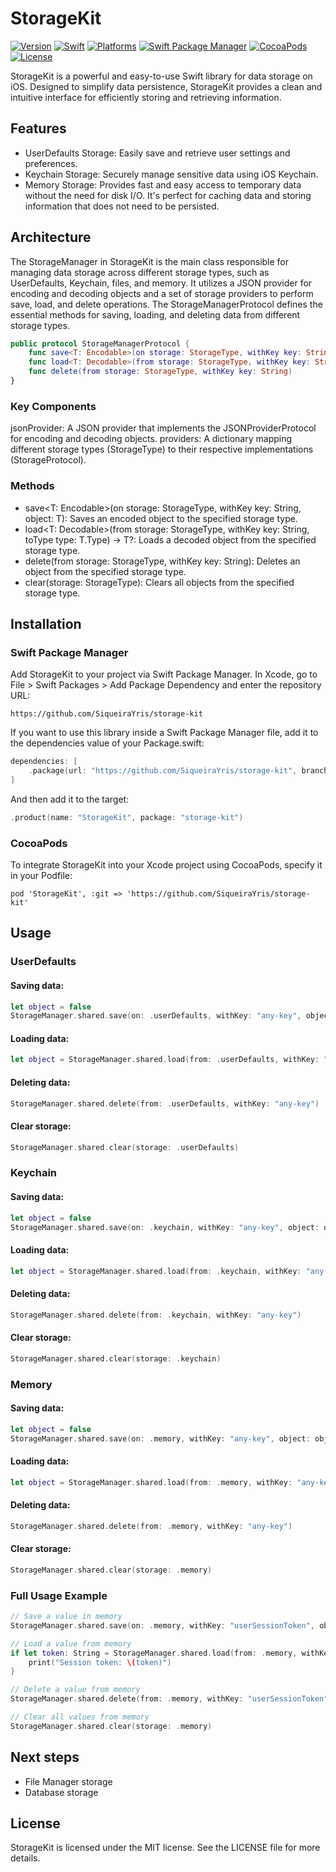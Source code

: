 # StorageKit
[![Version](https://img.shields.io/badge/Version-1.0.0-green.svg?style=flat-square)](https://img.shields.io/badge/version-1.21.0-green.svg?style=flat-square)
[![Swift](https://img.shields.io/badge/Swift-5.7_5.8_5.9-orange?style=flat-square)](https://img.shields.io/badge/Swift-5.7_5.8_5.9-Orange?style=flat-square)
[![Platforms](https://img.shields.io/badge/Platforms-iOS-blue.svg?style=flat-square)](https://img.shields.io/badge/Platforms-iOS-blue.svg?style=flat-square)
[![Swift Package Manager](https://img.shields.io/badge/Swift_Package_Manager-compatible-green?style=flat-square)](https://img.shields.io/badge/Swift_Package_Manager-compatible-green?style=flat-square)
[![CocoaPods](https://img.shields.io/badge/CocoaPods-compatible-green?style=flat-square)](https://img.shields.io/badge/CocoaPods-compatible-green?style=flat-square)
[![License](https://img.shields.io/badge/license-MIT-orange.svg?style=flat-square)](https://opensource.org/licenses/MIT)

StorageKit is a powerful and easy-to-use Swift library for data storage on iOS. Designed to simplify data persistence, StorageKit provides a clean and intuitive interface for efficiently storing and retrieving information.

## Features
- UserDefaults Storage: Easily save and retrieve user settings and preferences.
- Keychain Storage: Securely manage sensitive data using iOS Keychain.
- Memory Storage: Provides fast and easy access to temporary data without the need for disk I/O. It's perfect for caching data and storing information that does not need to be persisted.

## Architecture
The StorageManager in StorageKit is the main class responsible for managing data storage across different storage types, such as UserDefaults, Keychain, files, and memory. It utilizes a JSON provider for encoding and decoding objects and a set of storage providers to perform save, load, and delete operations.
The StorageManagerProtocol defines the essential methods for saving, loading, and deleting data from different storage types.

```swift
public protocol StorageManagerProtocol {
    func save<T: Encodable>(on storage: StorageType, withKey key: String, object: T)
    func load<T: Decodable>(from storage: StorageType, withKey key: String, toType type: T.Type) -> T?
    func delete(from storage: StorageType, withKey key: String)
}
```

### Key Components
jsonProvider: A JSON provider that implements the JSONProviderProtocol for encoding and decoding objects.
providers: A dictionary mapping different storage types (StorageType) to their respective implementations (StorageProtocol).

### Methods
- save<T: Encodable>(on storage: StorageType, withKey key: String, object: T): Saves an encoded object to the specified storage type.
- load<T: Decodable>(from storage: StorageType, withKey key: String, toType type: T.Type) -> T?: Loads a decoded object from the specified storage type.
- delete(from storage: StorageType, withKey key: String): Deletes an object from the specified storage type.
- clear(storage: StorageType): Clears all objects from the specified storage type.

## Installation

### Swift Package Manager
Add StorageKit to your project via Swift Package Manager. In Xcode, go to File > Swift Packages > Add Package Dependency and enter the repository URL:
```
https://github.com/SiqueiraYris/storage-kit
```

If you want to use this library inside a Swift Package Manager file, add it to the dependencies value of your Package.swift:
```swift
dependencies: [
    .package(url: "https://github.com/SiqueiraYris/storage-kit", branch: "main")
]
```
And then add it to the target:

```swift
.product(name: "StorageKit", package: "storage-kit")
```

### CocoaPods
To integrate StorageKit into your Xcode project using CocoaPods, specify it in your Podfile:
```
pod 'StorageKit', :git => 'https://github.com/SiqueiraYris/storage-kit'
```

## Usage

### UserDefaults

#### Saving data:
```swift
let object = false
StorageManager.shared.save(on: .userDefaults, withKey: "any-key", object: object)
```

#### Loading data:
```swift
let object = StorageManager.shared.load(from: .userDefaults, withKey: "any-key", toType: Bool.self)
```

#### Deleting data:
```swift
StorageManager.shared.delete(from: .userDefaults, withKey: "any-key")
```

#### Clear storage:
```swift
StorageManager.shared.clear(storage: .userDefaults)
```

### Keychain

#### Saving data:
```swift
let object = false
StorageManager.shared.save(on: .keychain, withKey: "any-key", object: object)
```

#### Loading data:
```swift
let object = StorageManager.shared.load(from: .keychain, withKey: "any-key", toType: Bool.self)
```

#### Deleting data:
```swift
StorageManager.shared.delete(from: .keychain, withKey: "any-key")
```

#### Clear storage:
```swift
StorageManager.shared.clear(storage: .keychain)
```

### Memory

#### Saving data:
```swift
let object = false
StorageManager.shared.save(on: .memory, withKey: "any-key", object: object)
```

#### Loading data:
```swift
let object = StorageManager.shared.load(from: .memory, withKey: "any-key", toType: Bool.self)
```

#### Deleting data:
```swift
StorageManager.shared.delete(from: .memory, withKey: "any-key")
```

#### Clear storage:
```swift
StorageManager.shared.clear(storage: .memory)
```

### Full Usage Example
```swift
// Save a value in memory
StorageManager.shared.save(on: .memory, withKey: "userSessionToken", object: "abc123")

// Load a value from memory
if let token: String = StorageManager.shared.load(from: .memory, withKey: "userSessionToken", toType: String.self) {
    print("Session token: \(token)")
}

// Delete a value from memory
StorageManager.shared.delete(from: .memory, withKey: "userSessionToken")

// Clear all values from memory
StorageManager.shared.clear(storage: .memory)
```

## Next steps
- File Manager storage
- Database storage

## License
StorageKit is licensed under the MIT license. See the LICENSE file for more details.
